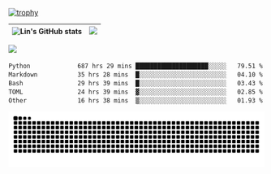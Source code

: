 [![trophy](https://github-profile-trophy.vercel.app/?username=ocss884&column=7)](https://github.com/ocss884)

| ![Lin's GitHub stats](https://github-readme-stats.vercel.app/api?username=ocss884&show_icons=true&hide_border=True&count_private=true) | ![](https://github-readme-streak-stats.herokuapp.com?user=ocss884&hide_border=true&date_format=M%20j%5B%2C%20Y%5D&ring=7EDDCF&fire=7EDDCF") |
| ------------------------------------------------------------ | ------------------------------------------------------------ |

![](https://komarev.com/ghpvc/?username=ocss884&color=brightgreen)

<!--START_SECTION:waka-->

```txt
Python             687 hrs 29 mins ████████████████████░░░░░   79.51 %
Markdown           35 hrs 28 mins  █░░░░░░░░░░░░░░░░░░░░░░░░   04.10 %
Bash               29 hrs 39 mins  █░░░░░░░░░░░░░░░░░░░░░░░░   03.43 %
TOML               24 hrs 39 mins  ▓░░░░░░░░░░░░░░░░░░░░░░░░   02.85 %
Other              16 hrs 38 mins  ▒░░░░░░░░░░░░░░░░░░░░░░░░   01.93 %
```

<!--END_SECTION:waka-->

<p align="center">
   <img src="https://github.com/ocss884/ocss884/blob/output/github-snake.svg" alt="snake">
</p>
